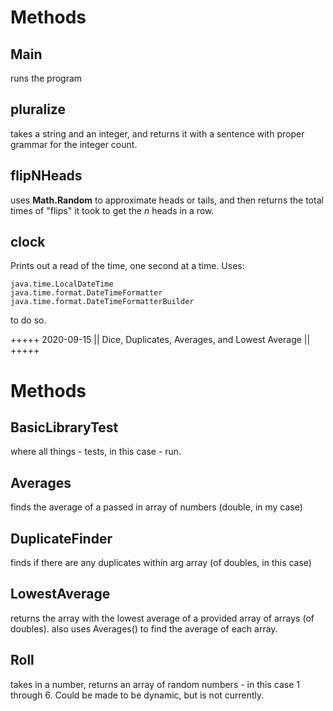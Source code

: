 # Methods

## Main
  runs the program

## pluralize
  takes a string and an integer, and returns it with a sentence with proper grammar for the integer count.

## flipNHeads
  uses __Math.Random__ to approximate heads or tails, and then returns the total times of "flips" it took to get the _n_ heads in a row.

## clock
  Prints out a read of the time, one second at a time. Uses:

    java.time.LocalDateTime
    java.time.format.DateTimeFormatter
    java.time.format.DateTimeFormatterBuilder
  
  to do so.

+++++ 2020-09-15 || Dice, Duplicates, Averages, and Lowest Average || +++++

# Methods

## BasicLibraryTest
  where all things - tests, in this case - run.

## Averages
  finds the average of a passed in array of numbers (double, in my case)

## DuplicateFinder
  finds if there are any duplicates within arg array (of doubles, in this case)

## LowestAverage
  returns the array with the lowest average of a provided array of arrays (of doubles). also uses Averages() to find the average of each array.

## Roll
  takes in a number, returns an array of random numbers - in this case 1 through 6. Could be made to be dynamic, but is not currently.